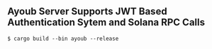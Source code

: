 ## Ayoub Server Supports JWT Based Authentication Sytem and Solana RPC Calls 

```console
$ cargo build --bin ayoub --release
```